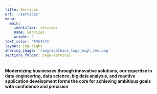 ```yaml
---
title: Services
url: '/services'
menu:
  main:
    identifier: services
    name: Services
    weight: 2
text_color: '#454545'
layout: img-right
sharing_image: '/img/scalhive_logo_high_res.png'
sections_folder: page-services
---
```

#### Modernizing businesses through innovative solutions, our expertise in data engineering, data science, big data analysis, and reactive application development forms the core for achieving ambitious goals with confidence and precision

